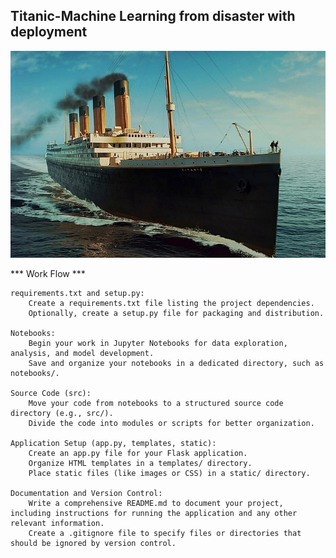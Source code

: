 ## Titanic-Machine Learning from disaster with deployment <br>
![ship](static/ship-titanic.jpg)  <br>


*** Work Flow ***

    requirements.txt and setup.py:
        Create a requirements.txt file listing the project dependencies.
        Optionally, create a setup.py file for packaging and distribution.

    Notebooks:
        Begin your work in Jupyter Notebooks for data exploration, analysis, and model development.
        Save and organize your notebooks in a dedicated directory, such as notebooks/.

    Source Code (src):
        Move your code from notebooks to a structured source code directory (e.g., src/).
        Divide the code into modules or scripts for better organization.

    Application Setup (app.py, templates, static):
        Create an app.py file for your Flask application.
        Organize HTML templates in a templates/ directory.
        Place static files (like images or CSS) in a static/ directory.

    Documentation and Version Control:
        Write a comprehensive README.md to document your project, including instructions for running the application and any other relevant information.
        Create a .gitignore file to specify files or directories that should be ignored by version control.
